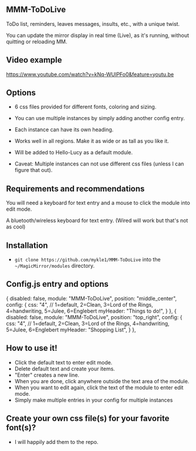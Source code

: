 ## MMM-ToDoLive

ToDo list, reminders, leaves messages, insults, etc., with a unique twist.

You can update the mirror display in real time (Live), as it's running, without quitting or reloading MM.

## Video example

https://www.youtube.com/watch?v=kNq-WUlPFo0&feature=youtu.be

## Options

* 6 css files provided for different fonts, coloring and sizing.

* You can use multiple instances by simply adding another config entry.

* Each instance can have its own heading.

* Works well in all regions. Make it as wide or as tall as you like it.

* Will be added to Hello-Lucy as a default module.

* Caveat: Multiple instances can not use different css files (unless I can figure that out).

## Requirements and recommendations

You will need a keyboard for text entry and a mouse to click the module into edit mode.

A bluetooth/wireless keyboard for text entry. (Wired will work but that's not as cool)

## Installation

* `git clone https://github.com/mykle1/MMM-ToDoLive` into the `~/MagicMirror/modules` directory.

## Config.js entry and options

{
    disabled: false,
    module: "MMM-ToDoLive",
    position: "middle_center",
    config: {
        css: "4", // 1=default, 2=Clean, 3=Lord of the Rings, 4=handwriting, 5=Julee, 6=Englebert
        myHeader: "Things to do!",
    }
},
{
    disabled: false,
    module: "MMM-ToDoLive",
    position: "top_right",
    config: {
        css: "4", // 1=default, 2=Clean, 3=Lord of the Rings, 4=handwriting, 5=Julee, 6=Englebert
        myHeader: "Shopping List",
    }
},
## How to use it!

* Click the default text to enter edit mode.
* Delete default text and create your items.
* "Enter" creates a new line.
* When you are done, click anywhere outside the text area of the module.
* When you want to edit again, click the text of the module to enter edit mode.
* Simply make multiple entries in your config for multiple instances

## Create your own css file(s) for your favorite font(s)?

* I will happily add them to the repo.
